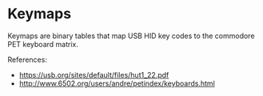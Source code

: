# Keymaps

Keymaps are binary tables that map USB HID key codes to the commodore PET keyboard matrix.

References:
* https://usb.org/sites/default/files/hut1_22.pdf
* http://www.6502.org/users/andre/petindex/keyboards.html
